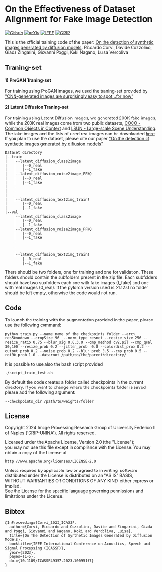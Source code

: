 # On the Effectiveness of Dataset Alignment for Fake Image Detection

[![Github](https://img.shields.io/badge/Github%20webpage-222222.svg?style=for-the-badge&logo=github)](https://grip-unina.github.io/DMimageDetection/)
[![arXiv](https://img.shields.io/badge/-arXiv-B31B1B.svg?style=for-the-badge)](https://arxiv.org/abs/2211.00680)
[![IEEE](https://img.shields.io/badge/-IEEE-6093BF.svg?style=for-the-badge)](https://doi.org/10.1109/ICASSP49357.2023.10095167)
[![GRIP](https://img.shields.io/badge/-GRIP-0888ef.svg?style=for-the-badge)](https://www.grip.unina.it)


This is the official training code of the paper:
[On the detection of synthetic images generated by diffusion models](https://arxiv.org/abs/2211.00680).
Riccardo Corvi, Davide Cozzolino, Giada Zingarini, Giovanni Poggi, Koki Nagano, Luisa Verdoliva

## Traning-set

#### 1) ProGAN Traning-set
For training using ProGAN images, we used the traning-set provided by ["CNN-generated images are surprisingly easy to spot...for now"](https://github.com/PeterWang512/CNNDetection)
 
#### 2) Latent Diffusion Traning-set
For training using Latent Diffusion images, we generated 200K fake images, while the 200K real images come from two public datasets, [COCO - Common Objects in Context](https://cocodataset.org/#home) and  [LSUN - Large-scale Scene Understanding](https://www.yf.io/p/lsun).
The fake images and the lists of used real images can be downloaded [here](https://www.grip.unina.it/download/prog/DMimageDetection/latent_diffusion_trainingset.zip).
If you plan to use the dataset, please cite our paper ["On the detection of synthetic images generated by diffusion models"](https://doi.org/10.1109/ICASSP49357.2023.10095167).

```
Dataset directory
|--train
|   |--latent_diffusion_class2image
|   |   |--0_real
|   |   |--1_fake
|   |--latent_diffusion_noise2image_FFHQ
|   |   |--0_real
|   |   |--1_fake
|   .
|   .
|   .
|   |--latent_diffusion_text2img_train2
|       |--0_real
|       |--1_fake
|--val
    |--latent_diffusion_class2image
    |   |--0_real
    |   |--1_fake
    |--latent_diffusion_noise2image_FFHQ
    |   |--0_real
    |   |--1_fake
    .
    .
    .
    |--latent_diffusion_text2img_train2
        |--0_real
        |--1_fake
```
There should be two folders, one for training and one for validation. These folders should contain the subfolders present in the zip file. Each subfolders should have two subfolders each one with fake images (1_fake) and one with real images (0_real).
If the pytorch version used is >1.12.0 no folder should be left empty, otherwise the code would not run.

## Code

To launch the training with the augmentation provided in the paper, please use the following command:

```
python train.py --name name_of_the_checkpoints_folder --arch res50nodown --cropSize 96  --norm_type resnet --resize_size 256 --resize_ratio 0.75 --blur_sig 0.0,3.0 --cmp_method cv2,pil --cmp_qual 30,100 --resize_prob 0.2 --jitter_prob  0.8 --colordist_prob 0.2 --cutout_prob 0.2 --noise_prob 0.2 --blur_prob 0.5 --cmp_prob 0.5 --rot90_prob 1.0 --dataroot /path/to/the/parent/directory/
```

It is possible to use also the bash script provided.

```
./script_train_test.sh

```

By default the code creates a folder called checkpoints in the current directory. If you want to change where the checkpoints folder is saved please add the following argument:
```
--checkpoints_dir /path/to/weights/folder
```

## License

Copyright 2024 Image Processing Research Group of University Federico
II of Naples ('GRIP-UNINA'). All rights reserved.
                        
Licensed under the Apache License, Version 2.0 (the "License");       
you may not use this file except in compliance with the License. 
You may obtain a copy of the License at                    
                                           
    http://www.apache.org/licenses/LICENSE-2.0
                                                      
Unless required by applicable law or agreed to in writing, software
distributed under the License is distributed on an "AS IS" BASIS,    
WITHOUT WARRANTIES OR CONDITIONS OF ANY KIND, either express or implied.                         
See the License for the specific language governing permissions and
limitations under the License.

## Bibtex 

```
@InProceedings{Corvi_2023_ICASSP,
  author={Corvi, Riccardo and Cozzolino, Davide and Zingarini, Giada and Poggi, Giovanni and Nagano, Koki and Verdoliva, Luisa},
  title={On The Detection of Synthetic Images Generated by Diffusion Models},
  booktitle={IEEE International Conference on Acoustics, Speech and Signal Processing (ICASSP)}, 
  year={2023},
  pages={1-5},
  doi={10.1109/ICASSP49357.2023.10095167}
}
```
